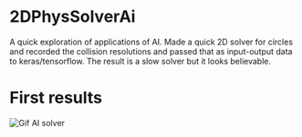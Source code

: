 # 2DPhysSolverAi
A quick exploration of applications of AI. Made a quick 2D solver for circles and recorded the collision resolutions and passed that as input-output data to keras/tensorflow. The result is a slow solver but it looks believable.

# First results
![Gif AI solver](https://https://github.com/arget4me/2DPhysSolverAi/blob/main/screenshots/Phys2dAI.gif)
